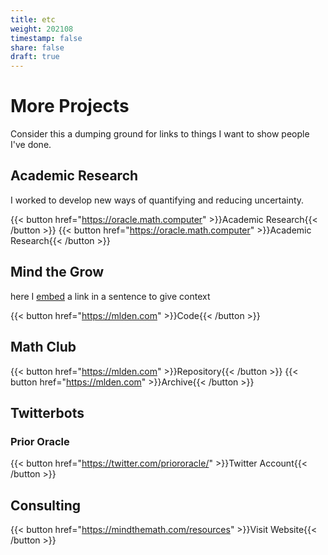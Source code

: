 ```yaml
---
title: etc
weight: 202108
timestamp: false
share: false
draft: true
---
```


# More Projects
Consider this a dumping ground for links to things I want to show people I've done.

## Academic Research
I worked to develop new ways of quantifying and reducing uncertainty.

{{< button href="https://oracle.math.computer" >}}Academic Research{{< /button >}}
{{< button href="https://oracle.math.computer" >}}Academic Research{{< /button >}}

## Mind the Grow
here I [embed][site] a link in a sentence to give context

{{< button href="https://mlden.com" >}}Code{{< /button >}}
<br>


## Math Club
{{< button href="https://mlden.com" >}}Repository{{< /button >}}
{{< button href="https://mlden.com" >}}Archive{{< /button >}}


## Twitterbots
### Prior Oracle
{{< button href="https://twitter.com/priororacle/" >}}Twitter Account{{< /button >}}
<br>

## Consulting
{{< button href="https://mindthemath.com/resources" >}}Visit Website{{< /button >}}

[site-2]: https://oracle.math.computer
[site]: https://oracle.math.computer
